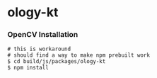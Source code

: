 # ology-kt

### OpenCV Installation

```
# this is workaround
# should find a way to make npm prebuilt work 
$ cd build/js/packages/ology-kt
$ npm install
```
